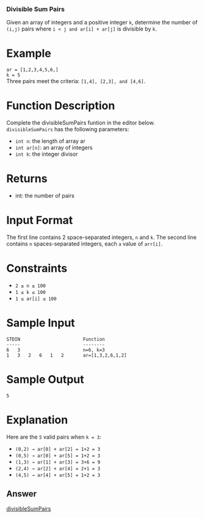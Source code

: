 ### Divisible Sum Pairs

Given an array of integers and a positive integer `k`, determine the number of `(i,j)` pairs where `i < j and ar[i] + ar[j]` is divisible by `k`.

# Example
`ar = [1,2,3,4,5,6,]`\
`k = 5`\
Three pairs meet the criteria: `[1,4], [2,3], and [4,6]`.

# Function Description
Complete the divisibleSumPairs funtion in the editor below.
`divisibleSumPairs` has the following parameters:
* `int n`: the length of array ar
* `int ar[n]`: an array of integers
* `int k`: the integer divisor

# Returns
- int: the number of pairs

# Input Format
The first line contains 2 space-separated integers, `n` and `k`.
The second line contains `n` spaces-separated integers, each `a` value of `arr[i]`.

# Constraints
* `2 ≤ n ≤ 100`
* `1 ≤ k ≤ 100`
* `1 ≤ ar[i] ≤ 100`

# Sample Input
    STDIN                       Function
    -----                       --------
    6   3                       n=6, k=3
    1   3   2   6   1   2       ar=[1,3,2,6,1,2]

# Sample Output
    5

# Explanation
Here are the `5` valid pairs when `k = 3`:
* `(0,2) → ar[0] + ar[2] = 1+2 = 3`
* `(0,5) → ar[0] + ar[5] = 1+2 = 3`
* `(1,3) → ar[1] + ar[3] = 3+6 = 9`
* `(2,4) → ar[2] + ar[4] = 2+1 = 3`
* `(4,5) → ar[4] + ar[5] = 1+2 = 3`

## Answer
[divisibleSumPairs](https://github.com/AbhilashTUofficial/Problem-Solving/blob/master/DivisibleSumPairs/ANSWER/divisibleSumPairs.py)
